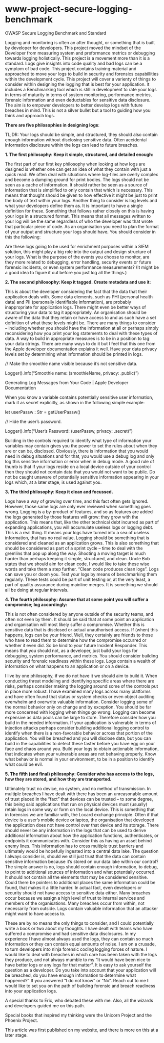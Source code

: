 # www-project-secure-logging-benchmark
OWASP Secure Logging Benchmark and Standard


Logging and monitoring is often an after thought, or something that is built by developer for developers. This project moved the mindset of the Developer from measuring system and preformance metrics or debugging towards logging holistically. This project is a movement more than it is a standard. Logs give insights into code quality and bad logs can be a symptom of bad code. This project contains training material and approached to move your logs to build in security and forensics capabillities within the development cycle. This project will cover a varienty of things to consider within designing the logging that is best for your application. It includes a Benchmarking tool which is still in development to rate your logs in terms of maturity in terms of system monitoring, performance metrics, forensic information and even deductables for sensitive data disclosure. The aim is to empower developers to better develop logs with future breaches in mind. This is not a silver bullet but a tool to guiding how you think and approach logs.

**There are five philosophies in designing logs:**

TL;DR: Your logs should be simple, and structured, they should also contain enough information without disclosing sensitive data. Often accidental information disclosure within the logs can lead to future breaches.

**1. The first philosophy: Keep it simple, structured, and detailed enough:**

The first part of our first key philosophy when looking at how logs are designed is whether one can get an idea of what they contain with just a quick read. We often deal with situations where log-files are overly complex and become a dumping ground for print bodies. The logs should not be seen as a cache of information. It should rather be seen as a source of information that is simplified to only contain that which is necessary. This means that thought should be given to how effective it might be just to print the body of text within your logs. Another thing to consider is log levels and what your developers define them as. It is important to have a single definition for these. Something that follows rather closely on this is having your logs in a structured format. This means that all messages written to your log will be the same regardless of who the developer was that wrote that particular piece of code. As an organisation you need to plan the format of your output and structure your logs should have. You should consider in this the following:

Are these logs going to be used for enrichment purposes within a SIEM solution, this might play a big role into the output and design structure of your logs. 
What is the purpose of the events you choose to monitor, are they more related to debugging, error handling, security events or future forensic incidents, or even system performance measurements? (It might be a good idea to figure it out before you just log all the things.)

**2. The second philosophy: Keep it tagged. Create metadata and use it:**

This is about the developer considering the fact that the data that their application deals with. Some data elements, such as PHI (personal health data) and PII (personally identifiable information), are probably inappropriate for application logs. There might even be better ways of structuring your data to tag it appropriately. An organisation should be aware of the data that they retain or have access to and as such have a set definition of what these levels might be. There are many things to consider – including whether you should have the information at all or perhaps simply reconsidering how you print your log statements to deal with these types of data. A way to build in appropriate measures is to be in a position to tag your data strings. There are many ways to do it but I feel that this one from the Apple developer documentation explains it well. Have your data privacy levels set by determining what information should be printed in logs.

// Make the smoothie name visible because it’s not sensitive data.

Logger().info(“Smoothie name: \(smoothieName, privacy: .public)”)

Generating Log Messages from Your Code | Apple Developer Documentation

When you know a variable contains potentially sensitive user information, mark it as secret explicitly, as shown in the following simple example:

let userPassw : Str = getUserPassw()

// Hide the user’s password.

Logger().info(“User’s Password: \(userPassw, privacy: .secret)”)

Building in the controls required to identify what type of information your variables may contain gives you the power to set the rules about when they are or can be, disclosed. Obviously, there is information that you would need in debug situations and for that, you would use a debug log and only log this sensitive information or error when in debug mode. A good rule of thumb is that if your logs reside on a local device outside of your control then they should not contain data that you would not want to be public. Do not be caught unaware of potentially sensitive information appearing in your logs which, at a later stage, is used against you. 

**3. The third philosophy: Keep it clean and focussed.**

Logs have a way of growing over time, and this fact often gets ignored. However, those same logs are only ever reviewed when something goes wrong. Logging is a by-product of features, and so as features are added the logs generated by those features will grow: they grow with the application. This means that, like the other technical debt incurred as part of expanding applications, you will accumulate useless logs or logging debt. This is a real thing. It means your logs have turned into a sea of useless information, that has no real value. Logging should be something that is considered and cleaned as an application grows. This is also something that should be considered as part of a sprint cycle – time to deal with the gremlins that pop up along the way. Shooting a moving target is much harder than perhaps keeping it simple, structured, and clean. Uncle Bob states that we should aim for clean code, I would like to take these wise words and take them a step further. “Clean code produces clean logs”. Logs can save you or doom you. Test your logs by means of benchmarking them regularly. These tests could be part of unit testing or, at the very least, a part of quality assurance during mainline merges. It is something we should all be doing at regular intervals. 

**4. The fourth philosophy: Assume that at some point you will suffer a compromise; log accordingly:**

This is not often considered by anyone outside of the security teams, and often not even by them. It should be said that at some point an application and organisation will most likely suffer a compromise. Whether this is sensitive data that is disclosed or actual unauthorised access. If (when) this happens, logs can be your friend. Well, they certainly are friends to those who have to read them to determine how the compromise occurred or whether it even did. So be kind to your future Incident Responder. This means that you should not, as a developer, just build your logs for debugging, system performance, and metrics. You should consider building security and forensic readiness within these logs. Logs contain a wealth of information on what happens to an application or on a device. 

I live by one philosophy, if we do not have it we should aim to build it. When conducting threat modeling and identifying specific areas where there are risks, perhaps consider making the logging around some of the controls put in place more robust. I have examined many logs across many platforms and have often found that status or system checks or even object auditing overwhelm and overwrite valuable information. Consider logging some of the normal behavior only on change and by exception. You should be far more concerned with logging when things go wrong. Logging can become expensive as data pools can be large to store. Therefore consider how you build in the needed information. If your application is vulnerable in terms of injection attacks perhaps consider building additional logging control to identify when there is a non-favorable behavior across that portion of the application. You will be breached and you will disclose data, but you can build in the capabilities to detect these faster before you have egg on your face and chaos around you. Build your logs to obtain actionable information, that indicates when your vulnerable areas are not behaving properly. Know what behavior is normal in your environment, to be in a position to identify what could be evil.

**5. The fifth (and final) philosophy: Consider who has access to the logs, how they are stored, and how they are transported.**

Ultimately trust no device, no system, and no method of transmission. In multiple breaches I have dealt with there has been an unreasonable amount of trust placed in the “fact” that devices can be trusted – to some degree, this being said applications that run on physical devices must (usually) retain logs in some way or form on the local device. This is something that in forensics we are familiar with, the Locard exchange principle. Often if that device is a user’s mobile device or laptop, the organisation that developed the application does not have control over that device and its storage. There should never be any information in the logs that can be used to derive additional information about how the application functions, authenticates, or endpoints it communicates with. Consider this as having an asset behind enemy lines. This information has to cross multiple trust barriers and ultimately would be hopefully ingested into a central data lake. The question I always consider is, should we still just trust that the data can contain sensitive information because it’s stored on our data lake within our control? The simple answer is no, logs should contain enough information, to debug, to point to additional sources of information and what potentially occurred. It should not contain all the elements that may be considered sensitive. Could there be pointers to additional places the same information could be found, that makes it a little harder. In actual fact, even developers or security should not have access to sensitive data either. Many breaches occur because we assign a high level of trust to internal services and members of the organisations. Many breaches occur from within, not necessarily from outside. Logs contain valuable information that an attacker might want to have access to. 

These are by no means the only things to consider, and I could potentially write a book or two about my thoughts. I have dealt with teams who have suffered a compromise and had sensitive data disclosures. In my experience I have almost always used the logs, they can contain so much information or they can contain equal amounts of noise. I am on a crusade, to turn developers into ninja forensic coding logging forces of nature. I would like to deal with breaches in which care has been taken with the logs they produce, and not always mumble to my “It would have been nice to have better logs or any logs for that matter”. It is easy to ask yourself the question as a developer. Do you take into account that your application will be breached, do you have enough information to determine what happened?” If you answered “I do not know” or “No”. Reach out to me I would like to set you on the path of building forensic and breach readiness into your application logs.

A special thanks to Eric, who debated these with me. Also, all the wizards and developers guided me on this path.

Special books that inspired my thinking were the Unicorn Project and the Phoenix Project.

This article was first published on my website, and there is more on this at a later stage.
